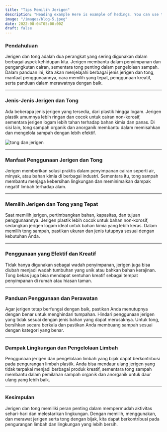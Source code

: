 ```yaml
---
title: "Tips Memilih Jerigen"
description: "Heading example Here is example of hedings. You can use this heading by following markdownify rules."
image: "/images/blog-5.jpeg"
date: 2022-08-04T05:00:00Z
draft: false
---
```


<h3>
  Pendahuluan
</h3>
<p>
  Jerigen dan tong adalah dua perangkat yang sering digunakan dalam berbagai aspek kehidupan kita. Jerigen membantu dalam penyimpanan dan pengangkutan cairan, sementara tong penting dalam pengelolaan sampah. Dalam panduan ini, kita akan menjelajahi berbagai jenis jerigen dan tong, manfaat penggunaannya, cara memilih yang tepat, penggunaan kreatif, serta panduan dalam merawatnya dengan baik.
</p>

---

<h3>
  Jenis-Jenis Jerigen dan Tong
</h3>
<p>
  Ada beberapa jenis jerigen yang tersedia, dari plastik hingga logam. Jerigen plastik umumnya lebih ringan dan cocok untuk cairan non-korosif, sementara jerigen logam lebih tahan terhadap bahan kimia dan panas. Di sisi lain, tong sampah organik dan anorganik membantu dalam memisahkan dan mengelola sampah dengan lebih efektif.
</p>

<img src="/images/blog-2.jpeg" alt="tong dan jerigen" />

---
<h3>
  Manfaat Penggunaan Jerigen dan Tong
</h3>
<p>
  Jerigen memberikan solusi praktis dalam penyimpanan cairan seperti air, minyak, atau bahan kimia di berbagai industri. Sementara itu, tong sampah membantu menjaga kebersihan lingkungan dan meminimalkan dampak negatif limbah terhadap alam.
</p>

---
<h3>
  Memilih Jerigen dan Tong yang Tepat
</h3>
<p>
  Saat memilih jerigen, pertimbangkan bahan, kapasitas, dan tujuan penggunaannya. Jerigen plastik lebih cocok untuk bahan non-korosif, sedangkan jerigen logam ideal untuk bahan kimia yang lebih keras. Dalam memilih tong sampah, pastikan ukuran dan jenis tutupnya sesuai dengan kebutuhan Anda.
</p>

---
<h3>
  Penggunaan yang Efektif dan Kreatif
</h3>
<p>
  Tidak hanya digunakan sebagai wadah penyimpanan, jerigen juga bisa diubah menjadi wadah tumbuhan yang unik atau bahkan bahan kerajinan. Tong bekas juga bisa mendapat sentuhan kreatif sebagai tempat penyimpanan di rumah atau hiasan taman.
</p>

---
<h3>
  Panduan Penggunaan dan Perawatan
</h3>
<p>
  Agar jerigen tetap berfungsi dengan baik, pastikan Anda menutupnya dengan benar untuk menghindari tumpahan. Hindari penggunaan jerigen yang tidak sesuai dengan jenis bahan yang dapat merusaknya. Untuk tong, bersihkan secara berkala dan pastikan Anda membuang sampah sesuai dengan kategori yang benar.
</p>

---
<h3>
  Dampak Lingkungan dan Pengelolaan Limbah
</h3>
<p>
  Penggunaan jerigen dan pengelolaan limbah yang bijak dapat berkontribusi pada pengurangan limbah plastik. Anda bisa mendaur ulang jerigen yang tidak terpakai menjadi berbagai produk kreatif, sementara tong sampah membantu dalam pemilahan sampah organik dan anorganik untuk daur ulang yang lebih baik.
</p>

---
<h3>
  Kesimpulan
</h3>
<p>
  Jerigen dan tong memiliki peran penting dalam mempermudah aktivitas sehari-hari dan melestarikan lingkungan. Dengan memilih, menggunakan, dan merawat jerigen serta tong dengan bijak, kita dapat berkontribusi pada pengurangan limbah dan lingkungan yang lebih bersih.
</p>
